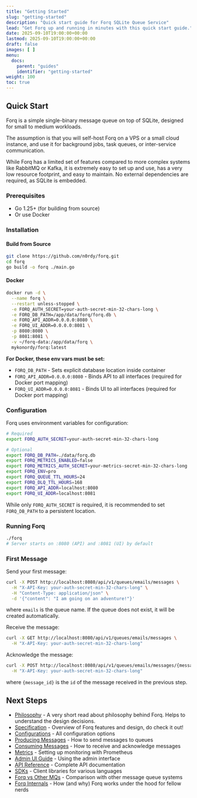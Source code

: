 ```yaml
---
title: "Getting Started"
slug: "getting-started"
description: "Quick start guide for Forq SQLite Queue Service"
lead: "Get Forq up and running in minutes with this quick start guide."
date: 2025-09-10T19:00:00+00:00
lastmod: 2025-09-10T19:00:00+00:00
draft: false
images: [ ]
menu:
  docs:
    parent: "guides"
    identifier: "getting-started"
weight: 100
toc: true
---
```


## Quick Start

Forq is a simple single-binary message queue on top of SQLite, designed for small to medium workloads. 

The assumption is that you will self-host Forq on a VPS or a small cloud instance, and use it for background jobs, task queues, or inter-service communication.

While Forq has a limited set of features compared to more complex systems like RabbitMQ or Kafka, it is extremely easy to set up and use, has a very low resource footprint, and easy to maintain. No external dependencies are required, as SQLite is embedded.

### Prerequisites

- Go 1.25+ (for building from source)
- Or use Docker

### Installation

#### Build from Source

```bash
git clone https://github.com/n0rdy/forq.git
cd forq
go build -o forq ./main.go
```

#### Docker

```bash
docker run -d \
  --name forq \
  --restart unless-stopped \
  -e FORQ_AUTH_SECRET=your-auth-secret-min-32-chars-long \
  -e FORQ_DB_PATH=/app/data/forq/forq.db \
  -e FORQ_API_ADDR=0.0.0.0:8080 \
  -e FORQ_UI_ADDR=0.0.0.0:8081 \
  -p 8080:8080 \
  -p 8081:8081 \
  -v ~/forq-data:/app/data/forq \
  mykonordy/forq:latest
```

**For Docker, these env vars must be set:**
- `FORQ_DB_PATH` - Sets explicit database location inside container
- `FORQ_API_ADDR=0.0.0.0:8080` - Binds API to all interfaces (required for Docker port mapping)
- `FORQ_UI_ADDR=0.0.0.0:8081` - Binds UI to all interfaces (required for Docker port mapping)

### Configuration

Forq uses environment variables for configuration:

```bash
# Required
export FORQ_AUTH_SECRET=your-auth-secret-min-32-chars-long                # to use for API and Admin UI authentication

# Optional
export FORQ_DB_PATH=./data/forq.db                                        # Default: OS-specific location
export FORQ_METRICS_ENABLED=false                                         # true|false (default: false)
export FORQ_METRICS_AUTH_SECRET=your-metrics-secret-min-32-chars-long     # required if FORQ_METRICS_ENABLED is true
export FORQ_ENV=pro                                                       # local|pro (default: pro)
export FORQ_QUEUE_TTL_HOURS=24                                            # Default: 24 hours
export FORQ_DLQ_TTL_HOURS=168                                             # Default: 168 hours (7 days)
export FORQ_API_ADDR=localhost:8080                                       # Default: localhost:8080
export FORQ_UI_ADDR=localhost:8081                                        # Default: localhost:8081
```

While only `FORQ_AUTH_SECRET` is required, it is recommended to set `FORQ_DB_PATH` to a persistent location.

### Running Forq

```bash
./forq
# Server starts on :8080 (API) and :8081 (UI) by default
```

### First Message

Send your first message:

```bash
curl -X POST http://localhost:8080/api/v1/queues/emails/messages \
  -H "X-API-Key: your-auth-secret-min-32-chars-long" \
  -H "Content-Type: application/json" \
  -d '{"content": "I am going on an adventure!"}'
```

where `emails` is the queue name. If the queue does not exist, it will be created automatically.

Receive the message:

```bash
curl -X GET http://localhost:8080/api/v1/queues/emails/messages \
  -H "X-API-Key: your-auth-secret-min-32-chars-long"
```

Acknowledge the message:

```bash
curl -X POST http://localhost:8080/api/v1/queues/emails/messages/{message_id}/ack \
  -H "X-API-Key: your-auth-secret-min-32-chars-long"
```

where `{message_id}` is the `id` of the message received in the previous step.

## Next Steps

- [Philosophy](/documentation-portal/docs/guides/philosophy/) - A very short read about philosophy behind Forq. Helps to understand the design decisions.
- [Specification](/documentation-portal/docs/guides/specification/) - Overview of Forq features and design, do check it out!
- [Configurations](/documentation-portal/docs/guides/configurations/) - All configuration options
- [Producing Messages](/documentation-portal/docs/guides/producing-messages/) - How to send messages to queues
- [Consuming Messages](/documentation-portal/docs/guides/consuming-messages/) - How to receive and acknowledge messages
- [Metrics](/documentation-portal/docs/guides/metrics/) - Setting up monitoring with Prometheus
- [Admin UI Guide](/documentation-portal/docs/guides/admin-ui/) - Using the admin interface
- [API Reference](/documentation-portal/docs/reference/api/) - Complete API documentation
- [SDKs](/documentation-portal/docs/reference/sdks/) - Client libraries for various languages
- [Forq vs Other MQs](/documentation-portal/docs/guides/forq-vs-other-mqs/) - Comparison with other message queue systems
- [Forq Internals](/documentation-portal/docs/guides/internals/) - How (and why) Forq works under the hood for fellow nerds
